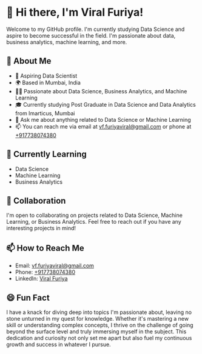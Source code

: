 # 👋 Hi there, I'm Viral Furiya!

Welcome to my GitHub profile. I'm currently studying Data Science and aspire to become successful in the field. I'm passionate about data, business analytics, machine learning, and more.

## 👀 About Me

- 💼 Aspiring Data Scientist
- 🌍 Based in Mumbai, India
- 👨‍💻 Passionate about Data Science, Business Analytics, and Machine Learning
- 🎓 Currently studying Post Graduate in Data Science and Data Analytics from Imarticus, Mumbai
- 💬 Ask me about anything related to Data Science or Machine Learning
- 📫 You can reach me via email at [vf.furiyaviral@gmail.com](mailto:vf.furiyaviral@gmail.com) or phone at [+917738074380](tel:+917738074380)

## 🌱 Currently Learning

- Data Science
- Machine Learning
- Business Analytics

## 💞️ Collaboration

I'm open to collaborating on projects related to Data Science, Machine Learning, or Business Analytics. Feel free to reach out if you have any interesting projects in mind!

## 📫 How to Reach Me

- Email: [vf.furiyaviral@gmail.com](mailto:vf.furiyaviral@gmail.com)
- Phone: [+917738074380](tel:+917738074380)
- LinkedIn: [Viral Furiya](https://www.linkedin.com/in/viral-furiya-794720201/)

## 😄 Fun Fact

I have a knack for diving deep into topics I'm passionate about, leaving no stone unturned in my quest for knowledge. Whether it's mastering a new skill or understanding complex concepts, I thrive on the challenge of going beyond the surface level and truly immersing myself in the subject. This dedication and curiosity not only set me apart but also fuel my continuous growth and success in whatever I pursue.

<!---
ViralFuriya/ViralFuriya is a ✨ special ✨ repository because its `README.md` (this file) appears on your GitHub profile.
You can click the Preview link to take a look at your changes.
--->
